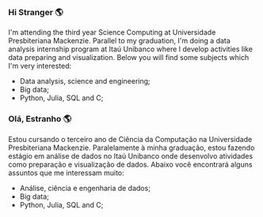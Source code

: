 ### Hi Stranger 🌎
I'm attending the third year Science Computing at Universidade Presbiteriana Mackenzie. Parallel to my graduation, I'm doing a data analysis internship program at Itaú Unibanco where I develop activities like data preparing and visualization. Below you will find some subjects which I'm very interested:
  - Data analysis, science and engineering;
  - Big data;
  - Python, Julia, SQL and C;

### Olá, Estranho 🌎
Estou cursando o terceiro ano de Ciência da Computação na Universidade Presbiteriana Mackenzie. Paralelamente à minha graduação, estou fazendo estágio em análise de dados no Itaú Unibanco onde desenvolvo atividades como preparação e visualização de dados. Abaixo você encontrará alguns assuntos que me interessam muito:
  - Análise, ciência e engenharia de dados;
  - Big data;
  - Python, Julia, SQL and C;
